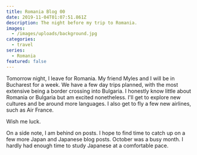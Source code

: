 ```yaml
---
title: Romania Blog 00
date: 2019-11-04T01:07:51.861Z
description: The night before my trip to Romania.
images:
  - /images/uploads/background.jpg
categories:
  - travel
series:
  - Romania
featured: false
---
```

Tomorrow night, I leave for Romania. My friend Myles and I will be in Bucharest for a week. We have a few day trips planned, with the most extensive being a border crossing into Bulgaria. I honestly know little about Romania or Bulgaria but am excited nonetheless. I'll get to explore new cultures and be around more languages. I also get to fly a few new airlines, such as Air France.

Wish me luck.

On a side note, I am behind on posts. I hope to find time to catch up on a few more Japan and Japanese blog posts. October was a busy month. I hardly had enough time to study Japanese at a comfortable pace.

